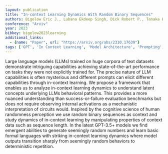 ```yaml
---
layout: publication
title: "In-context Learning Dynamics With Random Binary Sequences"
authors: Bigelow Eric J., Lubana Ekdeep Singh, Dick Robert P., Tanaka Hidenori, Ullman Tomer D.
conference: "Arxiv"
year: 2023
bibkey: bigelow2023learning
additional_links:
  - {name: "Paper", url: "https://arxiv.org/abs/2310.17639"}
tags: ['GPT', 'In Context Learning', 'Model Architecture', 'Prompting', 'Reinforcement Learning', 'Tools']
---
```

Large language models (LLMs) trained on huge corpora of text datasets demonstrate intriguing capabilities achieving state-of-the-art performance on tasks they were not explicitly trained for. The precise nature of LLM capabilities is often mysterious and different prompts can elicit different capabilities through in-context learning. We propose a framework that enables us to analyze in-context learning dynamics to understand latent concepts underlying LLMs behavioral patterns. This provides a more nuanced understanding than success-or-failure evaluation benchmarks but does not require observing internal activations as a mechanistic interpretation of circuits would. Inspired by the cognitive science of human randomness perception we use random binary sequences as context and study dynamics of in-context learning by manipulating properties of context data such as sequence length. In the latest GPT-3.5+ models we find emergent abilities to generate seemingly random numbers and learn basic formal languages with striking in-context learning dynamics where model outputs transition sharply from seemingly random behaviors to deterministic repetition.
